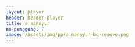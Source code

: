 ```yaml
---
layout: player
header: header-player
title: a.mansyur
no-punggung: 7
image: /assets/img/pp/a.mansyur-bg-remove.png
---
```

